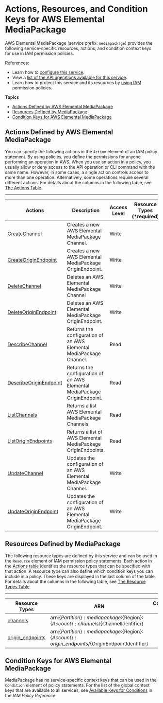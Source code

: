 # Actions, Resources, and Condition Keys for AWS Elemental MediaPackage<a name="list_awselementalmediapackage"></a>

AWS Elemental MediaPackage \(service prefix: `mediapackage`\) provides the following service\-specific resources, actions, and condition context keys for use in IAM permission policies\.

References:
+ Learn how to [configure this service](http://docs.aws.amazon.com/mediapackage/latest/ug/)\.
+ View a [list of the API operations available for this service](http://docs.aws.amazon.com/mediapackage/latest/ug/)\.
+ Learn how to protect this service and its resources by [using IAM](http://docs.aws.amazon.com/mediapackage/latest/ug/setting-up.html#setting-up-create-iam-user) permission policies\.

**Topics**
+ [Actions Defined by AWS Elemental MediaPackage](#awselementalmediapackage-actions-as-permissions)
+ [Resources Defined by MediaPackage](#awselementalmediapackage-resources-for-iam-policies)
+ [Condition Keys for AWS Elemental MediaPackage](#awselementalmediapackage-policy-keys)

## Actions Defined by AWS Elemental MediaPackage<a name="awselementalmediapackage-actions-as-permissions"></a>

You can specify the following actions in the `Action` element of an IAM policy statement\. By using policies, you define the permissions for anyone performing an operation in AWS\. When you use an action in a policy, you usually allow or deny access to the API operation or CLI command with the same name\. However, in some cases, a single action controls access to more than one operation\. Alternatively, some operations require several different actions\. For details about the columns in the following table, see [The Actions Table](reference_policies_actions-resources-contextkeys.md#actions_table)\.


****  

| Actions | Description | Access Level | Resource Types \(\*required\) | Condition Keys | Dependent Actions | 
| --- | --- | --- | --- | --- | --- | 
|   [ CreateChannel ](http://docs.aws.amazon.com/mediapackage/latest/ug/channels-create.html)  | Creates a new AWS Elemental MediaPackage Channel\. | Write |  |  |  | 
|   [ CreateOriginEndpoint ](http://docs.aws.amazon.com/mediapackage/latest/ug/endpoints-create.html)  | Creates a new AWS Elemental MediaPackage OriginEndpoint\. | Write |  |  |  | 
|   [ DeleteChannel ](http://docs.aws.amazon.com/mediapackage/latest/ug/channels-delete.html)  | Deletes an AWS Elemental MediaPackage Channel | Write |  |  |  | 
|   [ DeleteOriginEndpoint ](http://docs.aws.amazon.com/mediapackage/latest/ug/endpoints-delete.html)  | Deletes an AWS Elemental MediaPackage OriginEndpoint\. | Write |  |  |  | 
|   [ DescribeChannel ](http://docs.aws.amazon.com/mediapackage/latest/ug/channels-view.html)  | Returns the configuration of an AWS Elemental MediaPackage Channel\. | Read |  |  |  | 
|   [ DescribeOriginEndpoint ](http://docs.aws.amazon.com/mediapackage/latest/ug/endpoints-view.html)  | Returns the configuration of an AWS Elemental MediaPackage OriginEndpoint\. | Read |  |  |  | 
|   [ ListChannels ](http://docs.aws.amazon.com/mediapackage/latest/ug/channels.html)  | Returns a list AWS Elemental MediaPackage Channels\. | Read |  |  |  | 
|   [ ListOriginEndpoints ](http://docs.aws.amazon.com/mediapackage/latest/ug/endpoints-view-all.html)  | Returns a list of AWS Elemental MediaPackage OriginEndpoints\. | Read |  |  |  | 
|   [ UpdateChannel ](http://docs.aws.amazon.com/mediapackage/latest/ug/channels-edit.html)  | Updates the configuration of an AWS Elemental MediaPackage Channel\. | Write |  |  |  | 
|   [ UpdateOriginEndpoint ](http://docs.aws.amazon.com/mediapackage/latest/ug/endpoints-edit.html)  | Updates the configuration of an AWS Elemental MediaPackage OriginEndpoint\. | Write |  |  |  | 

## Resources Defined by MediaPackage<a name="awselementalmediapackage-resources-for-iam-policies"></a>

The following resource types are defined by this service and can be used in the `Resource` element of IAM permission policy statements\. Each action in the [Actions table](#awselementalmediapackage-actions-as-permissions) identifies the resource types that can be specified with that action\. A resource type can also define which condition keys you can include in a policy\. These keys are displayed in the last column of the table\. For details about the columns in the following table, see [The Resource Types Table](reference_policies_actions-resources-contextkeys.md#resources_table)\.


****  

| Resource Types | ARN | Condition Keys | 
| --- | --- | --- | 
|   [ channels ](http://docs.aws.amazon.com/mediapackage/latest/ug/channels.html)  |  arn:$\{Partition\}:mediapackage:$\{Region\}:$\{Account\}:channels/$\{ChannelIdentifier\}  |  | 
|   [ origin\_endpoints ](http://docs.aws.amazon.com/mediapackage/latest/ug/endpoints.html)  |  arn:$\{Partition\}:mediapackage:$\{Region\}:$\{Account\}:origin\_endpoints/$\{OriginEndpointIdentifier\}  |  | 

## Condition Keys for AWS Elemental MediaPackage<a name="awselementalmediapackage-policy-keys"></a>

MediaPackage has no service\-specific context keys that can be used in the `Condition` element of policy statements\. For the list of the global context keys that are available to all services, see [Available Keys for Conditions](reference_policies_condition-keys.html#AvailableKeys) in the *IAM Policy Reference*\.